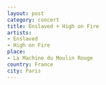 ```yaml
---
layout: post
category: concert
title: Enslaved + High on Fire
artists: 
- Enslaved
- High on Fire
place: 
- La Machine du Moulin Rouge
country: France
city: Paris
---
```


